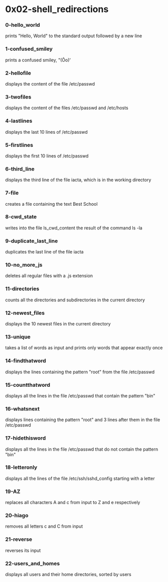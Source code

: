 # 0x02-shell_redirections

### 0-hello_world
prints "Hello, World" to the standard output followed
by a new line

### 1-confused_smiley
prints a confused smiley, "(Ôo)'

### 2-hellofile
displays the content of the file /etc/passwd

### 3-twofiles
displays the content of the files /etc/passwd and /etc/hosts

### 4-lastlines
displays the last 10 lines of /etc/passwd

### 5-firstlines
displays the first 10 lines of /etc/passwd

### 6-third_line
displays the third line of the file iacta, which is in
the working directory

### 7-file
creates a file containing the text Best School

### 8-cwd_state
writes into the file ls_cwd_content the result of the
command ls -la

### 9-duplicate_last_line
duplicates the last line of the file iacta

### 10-no_more_js
deletes all regular files with a .js extension

### 11-directories
counts all the directories and subdirectories in the current directory

### 12-newest_files
displays the 10 newest files in the current directory

### 13-unique
takes a list of words as input and prints only words that appear
exactly once

### 14-findthatword
displays the lines containing the pattern "root" from the file
/etc/passwd

### 15-countthatword
displays all the lines in the file /etc/passwd that contain the pattern "bin"

### 16-whatsnext
displays lines containing the pattern "root" and 3 lines
after them in the file /etc/passwd

### 17-hidethisword
displays all the lines in the file /etc/passwd that do not contain the
pattern "bin"

### 18-letteronly
displays all the lines of the file /etc/ssh/sshd_config starting
with a letter

### 19-AZ
replaces all characters A and c from input to Z and e
respectively

### 20-hiago
removes all letters c and C from input

### 21-reverse
reverses its input

### 22-users_and_homes
displays all users and their home directories, sorted by users
